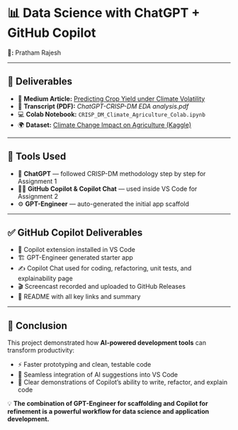 # 📊 **Data Science with ChatGPT + GitHub Copilot**  

**👤:** Pratham Rajesh  



---

## 📌 **Deliverables**  

- 📰 **Medium Article:** [Predicting Crop Yield under Climate Volatility](https://medium.com/@pratham.r410/predicting-crop-yield-under-climate-volatility-a-concise-crisp-dm-walkthrough-38b092d969e7)  
- 📄 **Transcript (PDF):** *ChatGPT-CRISP-DM EDA analysis.pdf*  
- 💻 **Colab Notebook:** `CRISP_DM_Climate_Agriculture_Colab.ipynb`  
- 🌍 **Dataset:** [Climate Change Impact on Agriculture (Kaggle)](https://www.kaggle.com/datasets/waqi786/climate-change-impact-on-agriculture)  

---

## 🤖 **Tools Used**  

- 💬 **ChatGPT** — followed CRISP-DM methodology step by step for Assignment 1  
- 🧑‍💻 **GitHub Copilot & Copilot Chat** — used inside VS Code for Assignment 2  
- ⚙️ **GPT-Engineer** — auto-generated the initial app scaffold  

---

## ✅ **GitHub Copilot Deliverables**  

- 🔌 Copilot extension installed in VS Code  
- 🏗️ GPT-Engineer generated starter app  
- ✍️ Copilot Chat used for coding, refactoring, unit tests, and explainability page  
- 🎬 Screencast recorded and uploaded to GitHub Releases  
- 📑 README with all key links and summary  

---

## 🚀 **Conclusion**  

This project demonstrated how **AI-powered development tools** can transform productivity:  

- ⚡ Faster prototyping and clean, testable code  
- 🔄 Seamless integration of AI suggestions into VS Code  
- 🧪 Clear demonstrations of Copilot’s ability to write, refactor, and explain code  

💡 **The combination of GPT-Engineer for scaffolding and Copilot for refinement is a powerful workflow for data science and application development.**  
